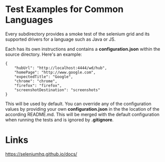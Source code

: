 # Test Examples for Common Languages
Every subdirectory provides a smoke test of the selenium grid and its supported drivers for a language such as Java or JS.  

Each has its own instructions and contains a **configuration.json** within the source directory. Here's an example:
```
{
    "hubUrl": "http://localhost:4444/wd/hub",
    "homePage": "http://www.google.com",
    "expectedTitle": "Google",
    "chrome": "chrome",
    "firefox": "firefox",
    "screenshotDestination": "screenshots"
}
```
This will be used by default. You can override any of the configuration values by providing your own **configuration.json** in the the location of the according README.md. This will be merged with the default configuration when running the tests and is ignored by **.gitignore**.

# Links
https://seleniumhq.github.io/docs/  
